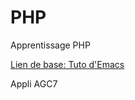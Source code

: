 # PHP
Apprentissage PHP

[Lien de base: Tuto d'Emacs](https://apprendre-php.com/tutoriels.html)

Appli AGC7
